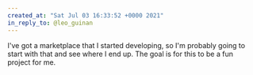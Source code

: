 ```yaml
---
created_at: "Sat Jul 03 16:33:52 +0000 2021"
in_reply_to: @leo_guinan
---
```


I've got a marketplace that I started developing, so I'm probably going to start with that and see where I end up. The goal is for this to be a fun project for me.